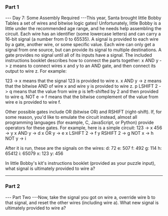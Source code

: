 ### Part 1

--- Day 7: Some Assembly Required ---This year, Santa brought little Bobby Tables a set of wires and bitwise logic gates!  Unfortunately, little Bobby is a little under the recommended age range, and he needs help assembling the circuit.
Each wire has an identifier (some lowercase letters) and can carry a 16-bit signal (a number from 0 to 65535).  A signal is provided to each wire by a gate, another wire, or some specific value. Each wire can only get a signal from one source, but can provide its signal to multiple destinations.  A gate provides no signal until all of its inputs have a signal.
The included instructions booklet describes how to connect the parts together: x AND y -> z means to connect wires x and y to an AND gate, and then connect its output to wire z.
For example:

123 -> x means that the signal 123 is provided to wire x.
x AND y -> z means that the bitwise AND of wire x and wire y is provided to wire z.
p LSHIFT 2 -> q means that the value from wire p is left-shifted by 2 and then provided to wire q.
NOT e -> f means that the bitwise complement of the value from wire e is provided to wire f.

Other possible gates include OR (bitwise OR) and RSHIFT (right-shift).  If, for some reason, you'd like to emulate the circuit instead, almost all programming languages (for example, C, JavaScript, or Python) provide operators for these gates.
For example, here is a simple circuit:
123 -> x
456 -> y
x AND y -> d
x OR y -> e
x LSHIFT 2 -> f
y RSHIFT 2 -> g
NOT x -> h
NOT y -> i

After it is run, these are the signals on the wires:
d: 72
e: 507
f: 492
g: 114
h: 65412
i: 65079
x: 123
y: 456

In little Bobby's kit's instructions booklet (provided as your puzzle input), what signal is ultimately provided to wire a?


---

### Part 2

--- Part Two ---Now, take the signal you got on wire a, override wire b to that signal, and reset the other wires (including wire a).  What new signal is ultimately provided to wire a?
